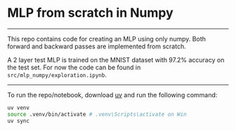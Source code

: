 # MLP from scratch in Numpy

----------

This repo contains code for creating an MLP using only numpy. Both forward and backward passes are implemented from scratch.

A 2 layer test MLP is trained on the MNIST dataset with 97.2% accuracy on the test set. For now the code can be found in `src/mlp_numpy/exploration.ipynb`. 

----------

To run the repo/notebook, download [uv](https://docs.astral.sh/uv/) and run the following command:

```bash
uv venv
source .venv/bin/activate # .venv\Scripts\activate on Win
uv sync
```